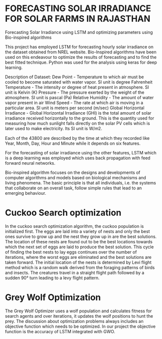 # FORECASTING SOLAR IRRADIANCE FOR SOLAR FARMS IN RAJASTHAN
Forecasting Solar Irradiance using LSTM and optimizing parameters using Bio-inspired algorithms

This project has employed LSTM for forecasting hourly solar irradiance on the dataset obtained from NREL website. Bio-Inspired algorithms have been used on this endeavour to optimize the results of forecasting and to find the best fitted technique. Python was used for the analysis using keras for deep learning.

Description of Dataset:
Dew Point - Temperature to which air must be cooled to become saturated with water vapor. SI unit is degree Fahrenheit
Temperature - The intensity or degree of heat present in atmosphere. SI unit is Kelvin (K)
Pressure - The pressure exerted by the weight of the atmosphere. SI unit is pascal (Pa)
Relative Humidity - The amount of water vapor present in air
Wind Speed - The rate at which air is moving in a particular area. SI unit is meters per second (m/sec)
Global Horizontal Irradiance - Global Horizontal Irradiance (GHI) is the total amount of solar irradiance received horizontally to the ground. This is the quantity used for measuring how much sunlight falls directly on the solar PV cells which is later used to make electricity. Its SI unit is W/𝑚2.

Each of the 43800 are described by the time at which they recorded like Year, Month, Day, Hour and Minute while it depends on six features.

For the forecasting of solar irradiance using the other features, LSTM which is a deep learning was employed which uses back propagation with feed forward neural networks.

Bio-inspired algorithm focuses on the designs and developments of computer algorithms and models based on biological mechanisms and living phenomena. The basic principle is that all individuals, i.e. the systems that collaborate on an overall task, follow simple rules that lead to an emerging behaviour.

# Cuckoo Search optimization
In the cuckoo search optimization algorithm, the cuckoo population is initialized first. The eggs are laid into a variety of nests and only the best ones survive to grow up and the nest they grow up in are the best solutions. The location of these nests are found out to be the best locations towards which the next set of eggs are laid to produce the best solution. This cycle of finding the best nests to lay eggs continues over the number of iterations, where the worst eggs are eliminated and the best solutions are taken forward.
The initial location of the nests is determined by Levi flight method which is a random walk derived from the foraging patterns of birds and insects. The creatures travel in a straight flight path followed by a sudden 90° turn leading to a levy flight pattern. 


# Grey Wolf Optimization
The Grey Wolf Optimizer uses a wolf population and calculates fitness for search agents and over iterations, it updates the wolf positions to hunt the prey. The discussion about optimization problems always includes an objective function which needs to be optimized. In our project the objective function is the accuracy of LSTM integrated with GWO.

